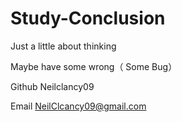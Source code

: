 # Study-Conclusion
Just a little about thinking

Maybe have some wrong（  Some Bug）

Github Neilclancy09

Email NeilClcancy09@gmail.com 
